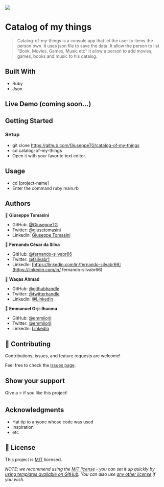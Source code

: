 ![](https://img.shields.io/badge/Microverse-blueviolet)

# Catalog of my things

> Catalog-of-my-things is a console app that let the user to items the person own. It uses json file to save the data. It allow the person to list "Book, Movies, Games, Music etc" It allow
 a person to add movies, games, books and music to his catalog. 


## Built With

- Ruby
- Json

## Live Demo (coming soon...)


## Getting Started

### Setup

- git clone https://github.com/GiuseppeTG/catalog-of-my-things
- cd catalog-of-my-things
- Open it with your favorite text editor.

## Usage

- cd [project-name]
- Enter the command ruby main.rb

## Authors


👤 **Giuseppe Tomasini**

- GitHub: [@GiuseppeTG](https://github.com/GiuseppeTG)
- Twitter: [@giusetomasini](https://twitter.com/giusetomasini)
- LinkedIn: [Giuseppe Tomasini](https://www.linkedin.com/in/giuseppe-tomasini-67ba101a8/)

👤 **Fernando César da Silva**

- GitHub:   [@fernando-silvabr66](https://github.com/fernando-silvabr66)
- Twitter:  [@fsilvabr1](https://twitter.com/fsilvabr1)
- LinkedIn: [https://linkedin.com/in/fernando-silvabr66](https://linkedin.com/in/   fernando-silvabr66) 

👤 **Waqas Ahmad**

- GitHub: [@githubhandle](https://github.com/waqaskanju)
- Twitter: [@twitterhandle](https://twitter.com/waqaskanju)
- LinkedIn: [@LinkedIn](https://linkedin.com/in/waqaskanju)

👤 **Emmanuel Orji-Ihuoma**

- GitHub: [@emmiiorji](https://github.com/emmiiorji)
- Twitter: [@emmiiorji](https://twitter.com/emmiiorji)
- LinkedIn: [LinkedIn](https://linkedin.com/in/orji-emmanuel)


## 🤝 Contributing

Contributions, issues, and feature requests are welcome!

Feel free to check the [issues page](../../issues/).

## Show your support

Give a ⭐️ if you like this project!

## Acknowledgments

- Hat tip to anyone whose code was used
- Inspiration
- etc

## 📝 License

This project is [MIT](./LICENSE) licensed.

_NOTE: we recommend using the [MIT license](https://choosealicense.com/licenses/mit/) - you can set it up quickly by [using templates available on GitHub](https://docs.github.com/en/communities/setting-up-your-project-for-healthy-contributions/adding-a-license-to-a-repository). You can also use [any other license](https://choosealicense.com/licenses/) if you wish._

